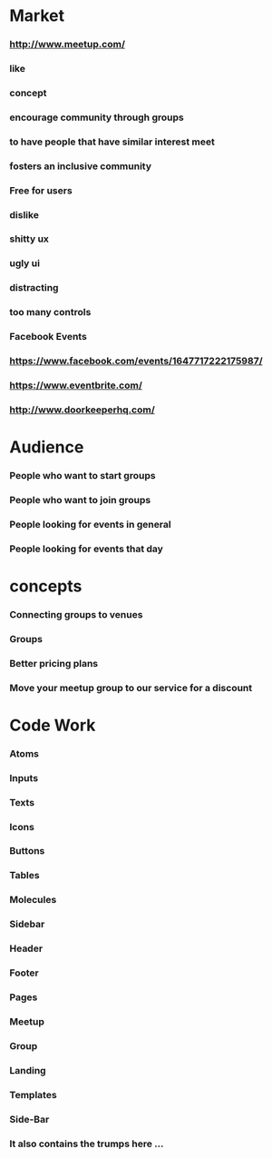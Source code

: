 # Market
### http://www.meetup.com/
### like
### concept
### encourage community through groups
### to have people that have similar interest meet
### fosters an inclusive community
### Free for users
### dislike
### shitty ux
### ugly ui
### distracting
### too many controls
### Facebook Events
### https://www.facebook.com/events/1647717222175987/
### https://www.eventbrite.com/
### http://www.doorkeeperhq.com/
# Audience
### People who want to start groups
### People who want to join groups
### People looking for events in general
### People looking for events that day
# concepts
### Connecting groups to venues
### Groups
### Better pricing plans
### Move your meetup group to our service for a discount
# Code Work
### Atoms
### Inputs
### Texts
### Icons
### Buttons
### Tables
### Molecules
### Sidebar
### Header
### Footer
### Pages
### Meetup
### Group
### Landing
### Templates
### Side-Bar
### It also contains the trumps here ...
